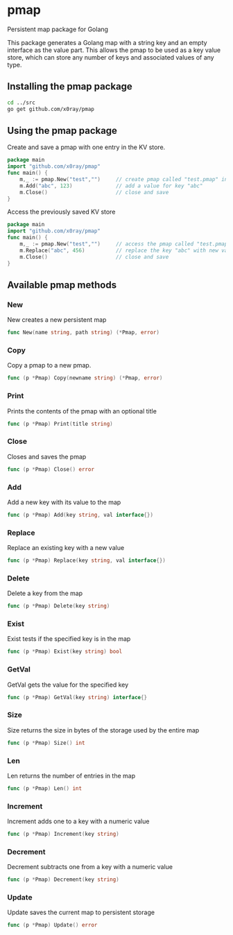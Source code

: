 # pmap
Persistent map package for Golang

This package generates a Golang map with a string key and an empty interface as the value part. This allows the pmap to be used as a key value store, which can store any number of keys and associated values of any type.

## Installing the pmap package

``` sh
cd ../src
go get github.com/x0ray/pmap
```

## Using the pmap package

Create and save a pmap with one entry in the KV store.
``` go
package main
import "github.com/x0ray/pmap"
func main() {
    m,_ := pmap.New("test","")     // create pmap called "test.pmap" in cwd
    m.Add("abc", 123)              // add a value for key "abc"
    m.Close()                      // close and save
}
```

Access the previously saved KV store
``` go
package main
import "github.com/x0ray/pmap"
func main() {
    m,_ := pmap.New("test","")     // access the pmap called "test.pmap" in cwd
    m.Replace("abc", 456)          // replace the key "abc" with new value
    m.Close()                      // close and save
}
``` 

## Available pmap methods

### New
New creates a new persistent map
``` go
func New(name string, path string) (*Pmap, error) 
```
### Copy
Copy a pmap to a new pmap.
``` go
func (p *Pmap) Copy(newname string) (*Pmap, error)
```

### Print
Prints the contents of the pmap with an optional title
``` go
func (p *Pmap) Print(title string) 
```

### Close
Closes and saves the pmap
``` go
func (p *Pmap) Close() error 
```

### Add
Add a new key with its value to the map
``` go
func (p *Pmap) Add(key string, val interface{}) 
```

### Replace
Replace an existing key with a new value
``` go
func (p *Pmap) Replace(key string, val interface{}) 
```

### Delete
Delete a key from the map
``` go
func (p *Pmap) Delete(key string) 
```

### Exist
Exist tests if the specified key is in the map
``` go
func (p *Pmap) Exist(key string) bool 
```

### GetVal
GetVal gets the value for the specified key
``` go
func (p *Pmap) GetVal(key string) interface{} 
```

### Size
Size returns the size in bytes of the storage used by the entire map
``` go
func (p *Pmap) Size() int 
```

### Len
Len returns the number of entries in the map
``` go
func (p *Pmap) Len() int 
```

### Increment
Increment adds one to a key with a numeric value
``` go
func (p *Pmap) Increment(key string) 
```

### Decrement
Decrement subtracts one from a key with a numeric value
``` go
func (p *Pmap) Decrement(key string) 
```

### Update
Update saves the current map to persistent storage
``` go
func (p *Pmap) Update() error 
```